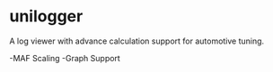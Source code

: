 # unilogger
A log viewer with advance calculation support for automotive tuning.

-MAF Scaling
-Graph Support
